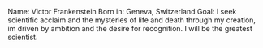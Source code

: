 Name: Victor Frankenstein
Born in: Geneva, Switzerland
Goal: I seek scientific acclaim and the mysteries of life and death through my creation, im driven by ambition and the desire for recognition. I will be the greatest scientist.
